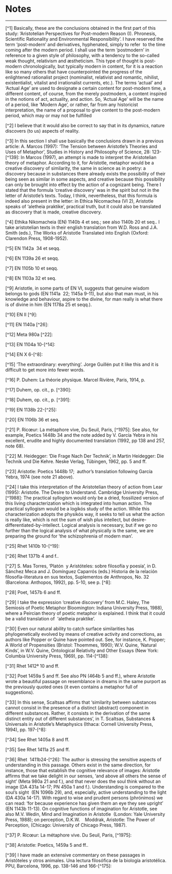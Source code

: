 Notes
=====

------------------------------------------------------------------------

[^1] Basically, these are the conclusions obtained in the first part of
this study: ‘Aristotelian Perspectives for Post-modern Reason (I).
Phronesis, Scientific Rationality and Environmental Responsibility’. I
have reserved the term ‘post-modern’ and derivatives, hyphenated, simply
to refer  to the time coming after the modern period. I shall use the
term ‘postmodern’ in reference to a given style of philosophy, with a
tendency to the so-called weak thought, relativism and æstheticism. This
type of thought is post-modern chronologically, but typically modern in
content, for it is a reaction like so many others that have
counterpointed the progress of the enlightened rationalist project
(nominalist, relativist and romantic, nihilist, existentialist, vitalist
and irrationalist currents, etc.). The terms ‘actual’ and ‘Actual Age’
are used to designate a certain content for post-modern time, a
different content, of course, from the merely postmodern, a content
inspired in the notions of act, actuality, and action. So, ‘Actual Age’
will be the name of a period, like ‘Modern Age’, or rather, far from any
historicist interpretation, the name of a proposal to give content to
the post-modern period, which may or may not be fulfilled

[^2] I believe that it would also be correct to say that in its
dynamics, nature discovers (to us) aspects of reality.

[^3] In this section I shall use basically the conclusions drawn in a
previous article: A. Marcos (1997): ‘The Tension between Aristotle’s
Theories and Uses of Metaphor’, Studies in History and Philosophy of
Science, 28: 123-[^139]: In Marcos (1997), an attempt is made to
interpret the Aristotelian theory of metaphor. According to it, for
Aristotle, metaphor would be a creative discovery of similarity, the
same in science as in poetry: a discovery because in substances there
already exists the possibility of their being seen as similar in some
aspects, and creative because this possibility can only be brought into
effect by the action of a cognizant being. There I stated that the
formula ‘creative discovery’ was in the spirit but not in the letter of
Aristotle’s texts. Today, I think, nevertheless, that this formula is
indeed also present in the letter: in Ethica Nicomachea (VI 2),
Aristotle speaks of ‘aletheia praktike’, practical truth, but it could
also be translated as discovery that is made, creative discovery.

[^4] Ethika Nikomacheia (EN) 1140b 4 et seq.; see also 1140b 20 et seq..
I take aristotelian texts in their english translation from W.D. Ross
and J.A. Smith (eds.), The Works of Aristotle Translated into English
(Oxford: Clarendon Press, 1908-1952).

[^5] EN 1142a  34 et seqq.

[^6] EN 1139a 26 et seqq.

[^7] EN 1105b 10 et seqq.

[^8] EN 1103a 32 et seq.

[^9] Aristotle, in some parts of EN VI, suggests that genuine wisdom
belongs to gods (EN 1141a  22; 1145a 9-11), but also that man must, in
his knowledge and behaviour, aspire to the divine, for man really is
what there is of divine in him (EN 1178a 25 et seqq.).

[^10] EN II [^9]:

[^11] EN 1140a [^26]:

[^12] Meta 980a [^22]:

[^13] EN 1104a 10-[^14]:

[^14] EN X 6-[^8]:

[^15] ‘The extraordinary: everything’. Jorge Guillén put it like this
and it is difficult to get more into fewer words.

[^16] P. Duhem: La théorie physique. Marcel Rivière, Paris, 1914, p.
[^337]:

[^17] Duhem, op. cit., p. [^390]:

[^18] Duhem, op. cit., p. [^391]:

[^19] EN 1138b 22-[^25]:

[^20] EN 1106b 36 et seq.

[^21] P. Ricœur: La métaphore vive, Du Seuil, Paris, [^1975]: See also,
for example, Poetics 1448b 34 and the note added by V. García Yebra in
his excellent, erudite and highly documented translation (1992, pp 138
and 257, note 68).

[^22] M. Heidegger: ‘Die Frage Nach Der Technik’, in Martin Heidegger:
Die Technik und Die Kehre. Neske Verlag, Tübingen, 1962, pp. 5 and ff.

[^23] Aristotle: Poetics 1448b 17;  author’s translation following
García Yebra, 1974 (see note 21 above).

[^24] I take this interpretation of the Aristotelian theory of action
from Lear (1995): Aristotle. The Desire to Understand. Cambridge
University Press, [^1988]: The practical syllogism would only be a
dried, fossilized version of this living characterization which is
integrated into human action. The practical syllogism would be a logikós
study of the action. While this characterization adopts the physikós
way, it seeks to tell us what the action is really like, which is not
the sum of wish plus intellect, but desire-differentiated-by-intellect.
Logical analysis is necessary, but if we go no further than the logical
analysis of what physically is the same, we are preparing the ground for
‘the schizophrenia of modern man’.

[^25] Rhet 1410b 10-[^19]:

[^26] Rhet 1371b 4 and f..

[^27] S. Mas Torres, ‘Platón  y Aristóteles: sobre filosofía y poesía’,
in D. Sánchez Meca and J. Domínguez Caparrós (eds.) Historia de la
relación filosofía-literatura en sus textos, Suplementos de Anthropos,
No. 32 (Barcelona: Anthopos, 1992), pp. 5-10, see p. [^8]:

[^28] Poet, 1457b 6 and ff.

[^29] I take the expression ‘creative discovery’ from M.C. Haley, The
Semiosis of Poetic Metaphor Bloomington: Indiana University Press,
1988), where a Peircian theory of poetic metaphor is explained. I think
that it could be a valid translation of  ‘aletheia praktike’.

[^30] Even our natural ability to catch surface similarities has
phylogenetically evolved by means of creative activity and corrections,
as authors like Popper or Quine have pointed out. See, for instance, K.
Popper; A World of Propensities (Bristol: Thoemmes, 1990); W.V. Quine,
‘Natural Kinds’, in W.V. Quine, Ontological Relativity and Other Essays
(New York: Columbia University Press, 1969), pp. 114-[^138]:

[^31] Rhet 1412ª 10 and ff.

[^32] Poet 1459a 5 and ff. See also PN (464b 5 and ff.), where Aristotle
wrote a beautiful passage on resemblance in dreams in the same purport
as the previously quoted ones (it even contains a metaphor full of
suggestions).

[^33] In this sense, Scaltsas affirms that ‘similarity between
substances cannot consist in the presence of a distinct (abstract)
component in different substances. Rather, it consists in the derivation
of the same distinct entity out of different substances’, in T.
Scaltsas, Substances & Universals in Aristotle’s Metaphysics (Ithaca:
Cornell University Press, 1994), pp. 197-[^8]:

[^34] See Rhet 1405a 8 and ff.

[^35] See Rhet 1411a 25 and ff.

[^36] Rhet  1411b24-[^26]: The author is stressing the sensitive aspects
of understanding in this passage. Others exist in the same direction,
for instance, those that establish the cognitive relevance of images:
Aristotle affirms that we take delight in our senses, ‘and above all
others the sense of sight’ (Meta 980a 21 and f.), and that never does
the soul think without an image (DA 431a 14-17; PN 450a 1 and f.).
Understanding is compared to the soul’s sight  (EN 1096b 29), and,
especially, active understanding to the light (DA 430a 14-17). With
regard to wise and prudent persons (phrónimos) we can read: ‘for because
experience has given them an eye they see upright’ (EN 1143b 11-13). On
cognitive functions of imagination for Aristotle, see also M.V. Wedin,
Mind and Imagination in Aristotle  (London: Yale University Press,
1988); on perception, D.K.W.    Moddrak, Aristotle: The Power of
Perception, (Chicago: University of Chicago Press, 1987).

[^37] P. Ricœur: La métaphore vive. Du Seuil, Paris, [^1975]:

[^38] Aristotle: Poetics, 1459a 5 and ff..

[^39] I have made an extensive commentary on these passages in
Aristóteles y otros animales. Una lectura filosófica de la biología
aristotélica. PPU, Barcelona, 1996, pp. 138-146 and 166-[^175]:

